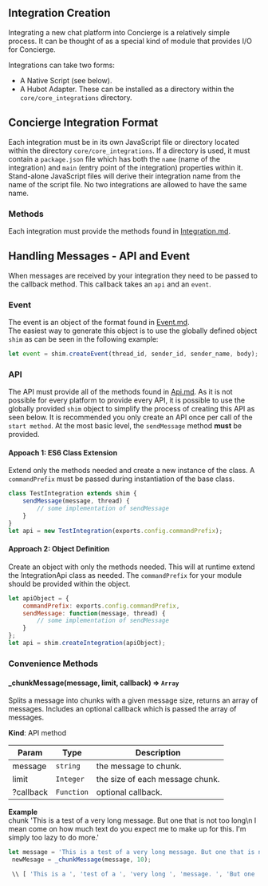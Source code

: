 ## Integration Creation
Integrating a new chat platform into Concierge is a relatively simple process. It can be thought of as a special kind of module that provides I/O for Concierge.

Integrations can take two forms:
- A Native Script (see below).
- A Hubot Adapter. These can be installed as a directory within the `core/core_integrations` directory.

## Concierge Integration Format
Each integration must be in its own JavaScript file or directory located within the directory `core/core_integrations`. If a directory is used, it must contain a `package.json` file which has both the `name` (name of the integration) and `main` (entry point of the integration) properties within it. Stand-alone JavaScript files will derive their integration name from the name of the script file. No two integrations are allowed to have the same name.

### Methods
Each integration must provide the methods found in [Integration.md](./api/Integration.md).

<a name="HandlingMessages"></a>
## Handling Messages - API and Event
When messages are received by your integration they need to be passed to the callback method. This callback takes an `api` and an `event`.

### Event
The event is an object of the format found in [Event.md](./Event.md).  
The easiest way to generate this object is to use the globally defined object `shim` as can be seen in the following example:
```js
let event = shim.createEvent(thread_id, sender_id, sender_name, body);
```

### API
The API must provide all of the methods found in [Api.md](./api/Api.md). As it is not possible for every platform to provide every API, it is possible to use the globally provided `shim` object to simplify the process of creating this API as seen below. It is recommended you only create an API once per call of the `start method`. At the most basic level, the `sendMessage` method **must** be provided.

#### Appoach 1: ES6 Class Extension
Extend only the methods needed and create a new instance of the class. A `commandPrefix` must be passed during instantiation of the base class.
```js
class TestIntegration extends shim {
    sendMessage(message, thread) {
        // some implementation of sendMessage
    }
}
let api = new TestIntegration(exports.config.commandPrefix);
```

#### Approach 2: Object Definition
Create an object with only the methods needed. This will at runtime extend the IntegrationApi class as needed. The `commandPrefix` for your module should be provided within the object.
```js
let apiObject = {
    commandPrefix: exports.config.commandPrefix,
    sendMessage: function(message, thread) {
        // some implementation of sendMessage
    }
};
let api = shim.createIntegration(apiObject);
```

### Convenience Methods

<a name="\_chunkMessage"></a>
#### \_chunkMessage(message, limit, callback) => <code>Array</code>
Splits a message into chunks with a given message size, returns an array of messages. Includes an optional callback which is passed the array of messages.

**Kind**: API method

| Param | Type | Description |
| --- | --- | --- |
| message | <code>string</code> | the message to chunk. |
| limit | <code>Integer</code> | the size of each message chunk. |
| ?callback | <code>Function</code> | optional callback. |

**Example**  
chunk 'This is a test of a very long message. But one that is not too long\n I mean come on how much text do you expect me to make up for this. I\'m simply too lazy to do more.'
```js
let message = 'This is a test of a very long message. But one that is not too long\n I mean come on how much text do you expect me to make up for this. I\'m simply too lazy to do more.',
 newMesage = _chunkMessage(message, 10);

 \\ [ 'This is a ', 'test of a ', 'very long ', 'message. ', 'But one ', 'that is ', 'not too ', 'long\n I ', 'mean come ', 'on how ', 'much text ', 'do you ', 'expect me ', 'to make ', 'up for ', 'this. I\'m ', 'simply ', 'too lazy ', 'to do ', 'more.' ]
```
